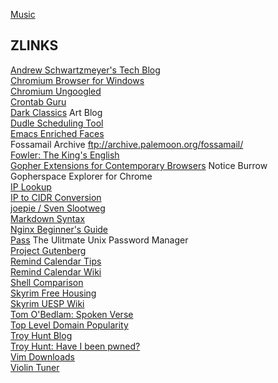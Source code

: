 [Music](music.md)

## ZLINKS

[Andrew Schwartzmeyer's Tech Blog](https://andschwa.com/post/)  
[Chromium Browser for Windows](http://chromium.woolyss.com)  
[Chromium Ungoogled](https://github.com/Eloston/ungoogled-chromium)  
[Crontab Guru](https://crontab.guru/)  
[Dark Classics](http://darkclassics.blogspot.com/) Art Blog  
[Dudle Scheduling Tool](https://dudle.inf.tu-dresden.de/)  
[Emacs Enriched Faces](https://www.gnu.org/software/emacs/manual/html_node/emacs/Enriched-Faces.html#Enriched-Faces)  
Fossamail Archive ftp://archive.palemoon.org/fossamail/   
[Fowler: The King's English](https://www.bartleby.com/116/)  
[Gopher Extensions for Contemporary Browsers](https://gopher.floodgap.com/overbite/) Notice Burrow Gopherspace Explorer for Chrome  
[IP Lookup](https://whatismyipaddress.com/ip-lookup)  
[IP to CIDR Conversion](http://ip2cidr.com/)  
[joepie / Sven Slootweg](http://cryto.net/~joepie91/)  
[Markdown Syntax](https://daringfireball.net/projects/markdown/syntax)  
[Nginx Beginner's Guide](https://nginx.org/en/docs/beginners_guide.html)  
[Pass](https://www.passwordstore.org/) The Ulitmate Unix Password Manager  
[Project Gutenberg](https://www.gutenberg.org/)  
[Remind Calendar Tips](http://www.43folders.com/2005/02/24/guest-mike-harris-looks-at-remind)  
[Remind Calendar Wiki](https://www.roaringpenguin.com/wiki/index.php/Remind)  
[Shell Comparison](http://hyperpolyglot.org/unix-shells)  
[Skyrim Free Housing](https://tamrielvault.com/groups/topic/view/group_id/6/topic_id/5892)  
[Skyrim UESP Wiki](http://en.uesp.net/wiki/Skyrim:Skyrim)  
[Tom O'Bedlam: Spoken Verse](https://www.youtube.com/user/SpokenVerse/featured)  
[Top Level Domain Popularity](https://w3techs.com/technologies/overview/top_level_domain/all)  
[Troy Hunt Blog](http://www.troyhunt.com/)  
[Troy Hunt: Have I been pwned?](https://haveibeenpwned.com/)  
[Vim Downloads](http://vim.wikia.com/wiki/Where_to_download_Vim)  
[Violin Tuner](http://www.violinonline.com/tune.htm)  

